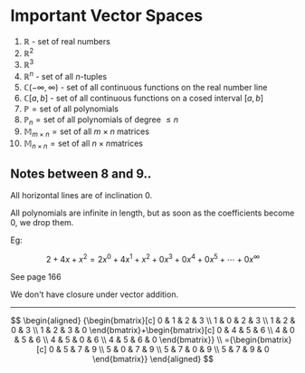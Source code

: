 # Important Vector Spaces

1.  $\mathbb{R}$ - set of real numbers
2.  $\mathbb{R}^2$
3.  $\mathbb{R}^3$
4.  $\mathbb{R}^n$ - set of all $n$-tuples
5.  $\mathbb{C}\left(-\infty , \infty \right)$ - set of all continuous
    functions on the real number line
6.  $\mathbb{C}\left[a,b \right]$ - set of all continuous functions on a
    cosed interval $\left[ a, b \right]$
7.  $\mathbb{P} = \text{set of all polynomials}$
8.  $\mathbb{P}_n = \text{set of all polynomials of degree } \le n$
9.  $\mathbb{M}_{m\times n} = \text{set of all } m \times n \text{ matrices}$
10. $\mathbb{M}_{n\times n} = \text{set of all } n \times n \text{matrices}$

## Notes between 8 and 9..

All horizontal lines are of inclination $0$.

All polynomials are infinite in length, but as soon as the coefficients
become $0$, we drop them.

Eg:

$$
2+4x+x^2 = 2x^0 + 4x^1 + x^2 + 0x^3 + 0x^4 + 0x^5 +\cdots + 0x^\infty
$$

See page 166

We don't have closure under vector addition.

------------------------------------------------------------------------

$$
\begin{aligned}
{\begin{bmatrix}[c]
0 & 1 & 2 & 3 \\
1 & 0 & 2 & 3 \\
1 & 2 & 0 & 3 \\
1 & 2 & 3 & 0
\end{bmatrix}+\begin{bmatrix}[c]
0 & 4 & 5 & 6 \\
4 & 0 & 5 & 6 \\
4 & 5 & 0 & 6 \\
4 & 5 & 6 & 0
\end{bmatrix}} \\
={\begin{bmatrix}[c]
0 & 5 & 7 & 9 \\
5 & 0 & 7 & 9 \\
5 & 7 & 0 & 9 \\
5 & 7 & 9 & 0
\end{bmatrix}}
\end{aligned}
$$
